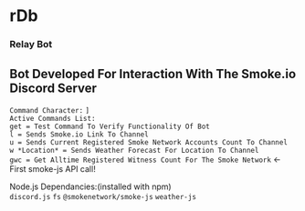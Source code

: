 # **rDb**
### Relay Bot
## Bot Developed For Interaction With The Smoke.io Discord Server

```Command Character:``` ```]```<br>
```Active Commands List:```<br>
```get = Test Command To Verify Functionality Of Bot```<br>
```l = Sends Smoke.io Link To Channel```<br>
```u = Sends Current Registered Smoke Network Accounts Count To Channel```<br>
```w *Location* = Sends Weather Forecast For Location To Channel```<br>
```gwc = Get Alltime Registered Witness Count For The Smoke Network``` <-First smoke-js API call!<br>

Node.js Dependancies:(installed with npm)<br>
```discord.js``` ```fs``` ```@smokenetwork/smoke-js``` ```weather-js```
